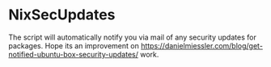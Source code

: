 # NixSecUpdates
The script will automatically notify you via mail of any security updates for packages. Hope its an improvement on https://danielmiessler.com/blog/get-notified-ubuntu-box-security-updates/ work.
